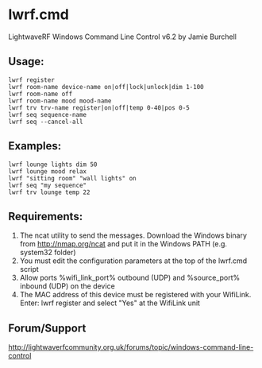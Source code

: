 lwrf.cmd
========

LightwaveRF Windows Command Line Control v6.2 by Jamie Burchell

## Usage:

```
lwrf register
lwrf room-name device-name on|off|lock|unlock|dim 1-100
lwrf room-name off
lwrf room-name mood mood-name
lwrf trv trv-name register|on|off|temp 0-40|pos 0-5
lwrf seq sequence-name
lwrf seq --cancel-all
```

## Examples:

```
lwrf lounge lights dim 50
lwrf lounge mood relax
lwrf "sitting room" "wall lights" on
lwrf seq "my sequence"
lwrf trv lounge temp 22
```

## Requirements:

1. The ncat utility to send the messages. Download the Windows binary from http://nmap.org/ncat and put it in the Windows PATH (e.g. system32 folder)
2. You must edit the configuration parameters at the top of the lwrf.cmd script
3. Allow ports %wifi_link_port% outbound (UDP) and %source_port% inbound (UDP) on the device
4. The MAC address of this device must be registered with your WifiLink.
   Enter: lwrf register and select "Yes" at the WifiLink unit

## Forum/Support
http://lightwaverfcommunity.org.uk/forums/topic/windows-command-line-control
